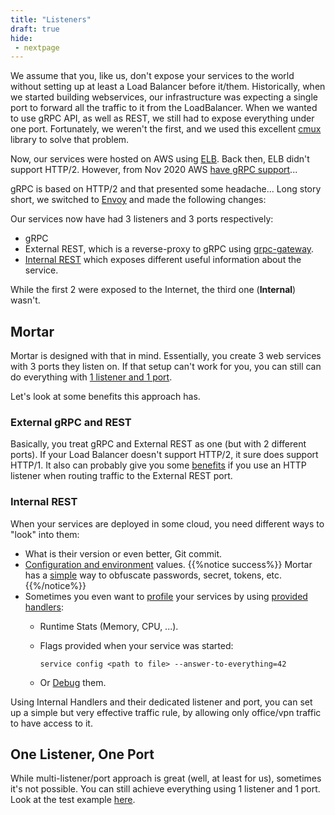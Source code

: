 ```yaml
---
title: "Listeners"
draft: true
hide:
 - nextpage
---
```


We assume that you, like us, don't expose your services to the world without setting up at least a Load Balancer before it/them.
Historically, when we started building webservices, our infrastructure was expecting a single port to forward all the traffic to it from the LoadBalancer.
When we wanted to use gRPC API, as well as REST, we still had to expose everything under one port.
Fortunately, we weren't the first, and we used this excellent [cmux](https://github.com/soheilhy/cmux) library to solve that problem.

Now, our services were hosted on AWS using [ELB](https://docs.aws.amazon.com/elasticloadbalancing/latest/classic/elb-listener-config.html).
Back then, ELB didn't support HTTP/2. However, from Nov 2020 AWS [have gRPC support](https://aws.amazon.com/blogs/aws/new-application-load-balancer-support-for-end-to-end-http-2-and-grpc/)...

gRPC is based on HTTP/2 and that presented some headache... Long story short, we switched to [Envoy](https://www.envoyproxy.io/) and made the following changes:

Our services now have had 3 listeners and 3 ports respectively:

- gRPC
- External REST, which is a reverse-proxy to gRPC using [grpc-gateway](https://github.com/grpc-ecosystem/grpc-gateway).
- [Internal REST](#internal-rest) which exposes different useful information about the service.

While the first 2 were exposed to the Internet, the third one (**Internal**) wasn't.

## Mortar

Mortar is designed with that in mind. Essentially, you create 3 web services with 3 ports they listen on.
If that setup can't work for you, you can still can do everything with [1 listener and 1 port](#one-listener-one-port).

Let's look at some benefits this approach has.

### External gRPC and REST

Basically, you treat gRPC and External REST as one (but with 2 different ports).
If your Load Balancer doesn't support HTTP/2, it sure does support HTTP/1.
It also can probably give you some [benefits](https://docs.aws.amazon.com/elasticloadbalancing/latest/application/load-balancer-listeners.html#listener-configuration) if you use an HTTP listener when routing traffic to the External REST port.

### Internal REST

When your services are deployed in some cloud, you need different ways to "look" into them:

- What is their version or even better, Git commit.
- [Configuration and environment](https://github.com/go-masonry/mortar/blob/master/handlers/self.go#L48) values.
    {{%notice success%}} Mortar has a [simple](https://github.com/go-masonry/mortar/blob/master/handlers/self.go#L65) way to obfuscate passwords, secret, tokens, etc.{{%/notice%}}
- Sometimes you even want to [profile](https://golang.org/pkg/net/http/pprof/) your services by using [provided handlers](https://github.com/go-masonry/mortar/blob/master/handlers/profile.go#L15):
    - Runtime Stats (Memory, CPU, ...).
    - Flags provided when your service was started:

        ```shell
        service config <path to file> --answer-to-everything=42
        ```

    - Or [Debug](https://github.com/go-masonry/mortar/blob/master/handlers/debug.go#L45) them.

Using Internal Handlers and their dedicated listener and port, you can set up a simple but very effective traffic rule,
 by allowing only office/vpn traffic to have access to it.

## One Listener, One Port

While multi-listener/port approach is great (well, at least for us), sometimes it's not possible.
You can still achieve everything using 1 listener and 1 port.
Look at the test example [here](https://github.com/go-masonry/mortar/blob/master/http/server/oneport_test.go).
